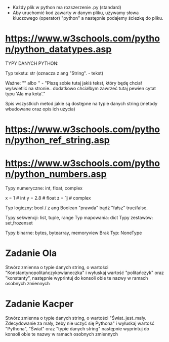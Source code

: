 - Każdy plik w python ma rozszerzenie .py (standard)
- Aby uruchomić kod zawarty w danym pliku, używamy słowa kluczowego (operator) "python" a następnie podajemy ściezkę do pliku.

# https://www.w3schools.com/python/python_datatypes.asp

TYPY DANYCH PYTHON:

Typ tekstu: str (oznacza z ang "String". - tekst)

Ważne: "" albo '' - "Piszę sobie tutaj jakiś tekst, który będę chciał wyświetlić na stronie.. dodatkowo chciałbym zawrzeć tutaj pewien cytat typu 'Ala ma kota'."

Spis wszystkich metod jakie są dostępne na typie danych string (metody wbudowane oraz opis ich użycia)

# https://www.w3schools.com/python/python_ref_string.asp

# https://www.w3schools.com/python/python_numbers.asp

Typy numeryczne: int, float, complex

x = 1 # int
y = 2.8 # float
z = 1j # complex

Typ logiczny: bool / z ang Boolean "prawda" bądź "fałsz" true/false.

Typy sekwencji: list, tuple, range
Typ mapowania: dict
Typy zestawów: set,frozenset

Typy binarne: bytes, bytearray, memoryview
Brak Typ: NoneType

# Zadanie Ola

Stwórz zmienna o typie danych string, o wartości "Konstantynopolitańczykowianeczka" i wyłuskaj wartość "politańczyk" oraz "konstanty", następnie wyprintuj do konsoli obie te nazwy w ramach osobnych zmiennych

# Zadanie Kacper

Stwórz zmienna o typie danych string, o wartości "Świat_jest_mały. Zdecydowanie za mały, żeby nie uczyć się Pythona" i wyłuskaj wartość "Pythona", "Świat" oraz "typie danych string" następnie wyprintuj do konsoli obie te nazwy w ramach osobnych zmiennych
